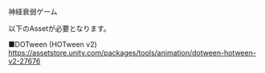 神経衰弱ゲーム

以下のAssetが必要となります。

■DOTween (HOTween v2)
https://assetstore.unity.com/packages/tools/animation/dotween-hotween-v2-27676